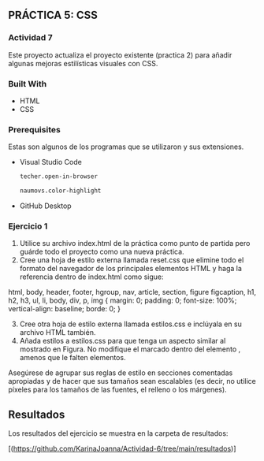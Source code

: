 <!-- ABOUT THE PROJECT -->
## PRÁCTICA 5: CSS

### Actividad 7

Este proyecto actualiza el proyecto existente (practica 2) para añadir algunas mejoras estilísticas visuales con CSS.

### Built With

* HTML
* CSS

### Prerequisites

Estas son algunos de los programas que se utilizaron y sus extensiones.

* Visual Studio Code
  ```sh
  techer.open-in-browser
  ```
  ```sh
  naumovs.color-highlight
  ```
  
* GitHub Desktop
  

### Ejercicio 1

1. Utilice su archivo index.html de la práctica como punto de partida pero guárde todo el proyecto como una nueva práctica.
2. Cree una hoja de estilo externa llamada reset.css que elimine todo el formato del navegador de los principales elementos HTML y haga la referencia dentro de
index.html como sigue:

html, body, header, footer, hgroup, nav, article, section, figure
figcaption, h1, h2, h3, ul, li, body, div, p, img
{
margin: 0;
padding: 0;
font-size: 100%;
vertical-align: baseline;
borde: 0;
}

3. Cree otra hoja de estilo externa llamada estilos.css e inclúyala en su archivo HTML también.
4. Añada estilos a estilos.css para que tenga un aspecto similar al mostrado en Figura. No modifique el marcado dentro del elemento <body>, amenos que le falten elementos.

Asegúrese de agrupar sus reglas de estilo en secciones comentadas apropiadas y de hacer que sus tamaños sean escalables (es decir, no utilice píxeles para los
tamaños de las fuentes, el relleno o los márgenes).



<!-- RESULTS -->
## Resultados

Los resultados del ejercicio se muestra en la carpeta de resultados:

[(https://github.com/KarinaJoanna/Actividad-6/tree/main/resultados)]
